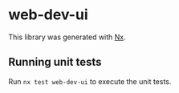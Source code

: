 # web-dev-ui

This library was generated with [Nx](https://nx.dev).

## Running unit tests

Run `nx test web-dev-ui` to execute the unit tests.
